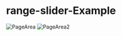 # range-slider-Example


![PageArea](https://user-images.githubusercontent.com/56879548/221033375-06ddde44-c7d8-4e4c-86aa-ef1578693bea.jpg)
![PageArea2](https://user-images.githubusercontent.com/56879548/221033533-eb903673-95f2-4eff-85a9-c11a611724aa.jpg)

